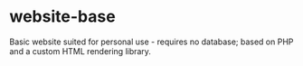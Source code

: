 website-base
============

Basic website suited for personal use - requires no database; based on PHP and a custom HTML rendering library.
